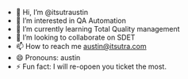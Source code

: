 - 👋 Hi, I’m @itsutraustin
- 👀 I’m interested in QA Automation
- 🌱 I’m currently learning Total Quality management
- 💞️ I’m looking to collaborate on SDET
- 📫 How to reach me austin@itsutra.com
- 😄 Pronouns: austin
- ⚡ Fun fact: I will re-opoen you ticket the most.

<!---
itsutraustin/itsutraustin is a ✨ special ✨ repository because its `README.md` (this file) appears on your GitHub profile.
You can click the Preview link to take a look at your changes.
--->
